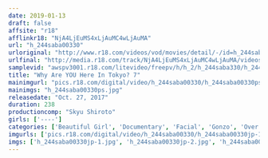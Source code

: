 ```yaml
---
date: 2019-01-13
draft: false
affsite: "r18"
afflinkr18: "NjA4LjEuMS4xLjAuMC4wLjAuMA"
url: "h_244saba00330"
urloriginal: "http://www.r18.com/videos/vod/movies/detail/-/id=h_244saba00330"
urlfinal: "http://media.r18.com/track/NjA4LjEuMS4xLjAuMC4wLjAuMA/videos/vod/movies/detail/-/id=h_244saba00330"
samplevid: "awspv3001.r18.com/litevideo/freepv/h/h_2/h_244saba330/h_244saba330_dmb_w.mp4"
title: "Why Are YOU Here In Tokyo? 7"
mainimgurl: "pics.r18.com/digital/video/h_244saba00330/h_244saba00330ps.jpg"
mainimgs: "h_244saba00330ps.jpg"
releasedate: "Oct. 27, 2017"
duration: 238
productioncomp: "Skyu Shiroto"
girls: ['----']
categories: ['Beautiful Girl', 'Documentary', 'Facial', 'Gonzo', 'Over 4 Hours']
imgurls: ['pics.r18.com/digital/video/h_244saba00330/h_244saba00330jp-1.jpg', 'pics.r18.com/digital/video/h_244saba00330/h_244saba00330jp-2.jpg', 'pics.r18.com/digital/video/h_244saba00330/h_244saba00330jp-3.jpg', 'pics.r18.com/digital/video/h_244saba00330/h_244saba00330jp-4.jpg', 'pics.r18.com/digital/video/h_244saba00330/h_244saba00330jp-5.jpg', 'pics.r18.com/digital/video/h_244saba00330/h_244saba00330jp-6.jpg', 'pics.r18.com/digital/video/h_244saba00330/h_244saba00330jp-7.jpg', 'pics.r18.com/digital/video/h_244saba00330/h_244saba00330jp-8.jpg', 'pics.r18.com/digital/video/h_244saba00330/h_244saba00330jp-9.jpg', 'pics.r18.com/digital/video/h_244saba00330/h_244saba00330jp-10.jpg', 'pics.r18.com/digital/video/h_244saba00330/h_244saba00330jp-11.jpg', 'pics.r18.com/digital/video/h_244saba00330/h_244saba00330jp-12.jpg', 'pics.r18.com/digital/video/h_244saba00330/h_244saba00330jp-13.jpg', 'pics.r18.com/digital/video/h_244saba00330/h_244saba00330jp-14.jpg', 'pics.r18.com/digital/video/h_244saba00330/h_244saba00330jp-15.jpg', 'pics.r18.com/digital/video/h_244saba00330/h_244saba00330jp-16.jpg', 'pics.r18.com/digital/video/h_244saba00330/h_244saba00330jp-17.jpg', 'pics.r18.com/digital/video/h_244saba00330/h_244saba00330jp-18.jpg', 'pics.r18.com/digital/video/h_244saba00330/h_244saba00330jp-19.jpg', 'pics.r18.com/digital/video/h_244saba00330/h_244saba00330jp-20.jpg']
imgs: ['h_244saba00330jp-1.jpg', 'h_244saba00330jp-2.jpg', 'h_244saba00330jp-3.jpg', 'h_244saba00330jp-4.jpg', 'h_244saba00330jp-5.jpg', 'h_244saba00330jp-6.jpg', 'h_244saba00330jp-7.jpg', 'h_244saba00330jp-8.jpg', 'h_244saba00330jp-9.jpg', 'h_244saba00330jp-10.jpg', 'h_244saba00330jp-11.jpg', 'h_244saba00330jp-12.jpg', 'h_244saba00330jp-13.jpg', 'h_244saba00330jp-14.jpg', 'h_244saba00330jp-15.jpg', 'h_244saba00330jp-16.jpg', 'h_244saba00330jp-17.jpg', 'h_244saba00330jp-18.jpg', 'h_244saba00330jp-19.jpg', 'h_244saba00330jp-20.jpg']
---
```

